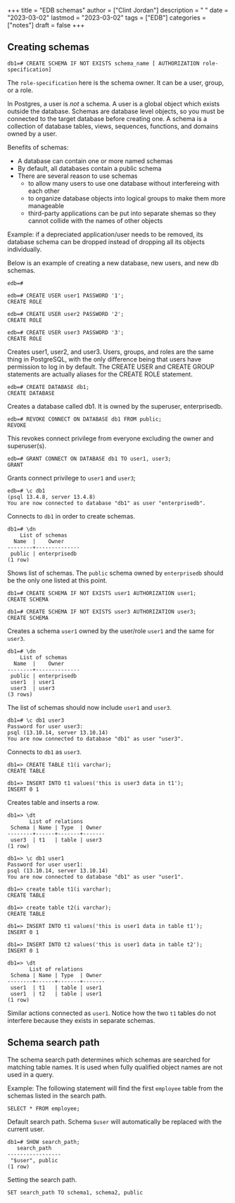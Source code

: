 +++
title = "EDB schemas"
author = ["Clint Jordan"]
description = " "
date = "2023-03-02"
lastmod = "2023-03-02"
tags = ["EDB"]
categories = ["notes"]
draft = false
+++

## Creating schemas

```text
db1=# CREATE SCHEMA IF NOT EXISTS schema_name [ AUTHORIZATION role-specification]
```

The `role-specification` here is the schema owner. It can be a user, group, or
a role. 

In Postgres, a user is *not* a schema. A user is a global object which exists
outside the database. Schemas are database level objects, so you must be
connected to the target database before creating one. A schema is a collection
of database tables, views, sequences, functions, and domains owned by a user.

Benefits of schemas:
* A database can contain one or more named schemas
* By default, all databases contain a public schema
* There are several reason to use schemas
    * to allow many users to use one database without interfereing with each
      other   
    * to organize database objects into logical groups to make them more
      manageable
    * third-party applications can be put into separate shemas so they cannot
      collide with the names of other objects

Example: if a depreciated application/user needs to be removed, its database
schema can be dropped instead of dropping all its objects individually.

Below is an example of creating a new database, new users, and new db schemas.

```text
edb=#
```

```text
edb=# CREATE USER user1 PASSWORD '1';
CREATE ROLE

edb=# CREATE USER user2 PASSWORD '2';
CREATE ROLE

edb=# CREATE USER user3 PASSWORD '3';
CREATE ROLE
```

Creates user1, user2, and user3. Users, groups, and roles are the same thing in
PostgreSQL, with the only difference being that users have permission to log in
by default. The CREATE USER and CREATE GROUP statements are actually aliases for
the CREATE ROLE statement.

```text
edb=# CREATE DATABASE db1;
CREATE DATABASE
```

Creates a database called db1. It is owned by the superuser, enterprisedb.


```text
edb=# REVOKE CONNECT ON DATABASE db1 FROM public;
REVOKE
```

This revokes connect privilege from everyone excluding the owner and
superuser(s).

```text
edb=# GRANT CONNECT ON DATABASE db1 TO user1, user3;
GRANT
```

Grants connect privilege to `user1` and `user3`;

```text
edb=# \c db1
(psql 13.4.8, server 13.4.8)
You are now connected to database "db1" as user "enterprisedb".
```

Connects to `db1` in order to create schemas.

```text
db1=# \dn
    List of schemas
  Name  |    Owner
--------+--------------
 public | enterprisedb
(1 row)
```

Shows list of schemas. The `public` schema owned by `enterprisedb` should be the
only one listed at this point.

```text
db1=# CREATE SCHEMA IF NOT EXISTS user1 AUTHORIZATION user1;
CREATE SCHEMA

db1=# CREATE SCHEMA IF NOT EXISTS user3 AUTHORIZATION user3;
CREATE SCHEMA
```

Creates a schema `user1` owned by the user/role `user1` and the same for `user3`. 

```text
db1=# \dn
    List of schemas
  Name  |    Owner
--------+--------------
 public | enterprisedb
 user1  | user1
 user3  | user3
(3 rows)
```

The list of schemas should now include `user1` and `user3`.

```text
db1=# \c db1 user3
Password for user user3:
psql (13.10.14, server 13.10.14)
You are now connected to database "db1" as user "user3".
```

Connects to `db1` as `user3`.

```text
db1=> CREATE TABLE t1(i varchar);
CREATE TABLE

db1=> INSERT INTO t1 values('this is user3 data in t1');
INSERT 0 1
```

Creates table and inserts a row.

```text
db1=> \dt
       List of relations
 Schema | Name | Type  | Owner
--------+------+-------+-------
 user3  | t1   | table | user3
(1 row)
```

```text
db1=> \c db1 user1
Password for user user1:
psql (13.10.14, server 13.10.14)
You are now connected to database "db1" as user "user1".

db1=> create table t1(i varchar);
CREATE TABLE

db1=> create table t2(i varchar);
CREATE TABLE

db1=> INSERT INTO t1 values('this is user1 data in table t1');
INSERT 0 1

db1=> INSERT INTO t2 values('this is user1 data in table t2');
INSERT 0 1

db1=> \dt
       List of relations
 Schema | Name | Type  | Owner
--------+------+-------+-------
 user1  | t1   | table | user1
 user1  | t2   | table | user1
(1 row)
```

Similar actions connected as `user1`. Notice how the two `t1` tables do not
interfere because they exists in separate schemas.

## Schema search path
The schema search path determines which schemas are searched for matching table
names. It is used when fully qualified object names are not used in a query.

Example: The following statement will find the first `employee` table from the
schemas listed in the search path.

```text
SELECT * FROM employee;
```

Default search path. Schema `$user` will automatically be replaced with the
current user.

```text
db1=# SHOW search_path;
   search_path
-----------------
 "$user", public
(1 row)
```

Setting the search path.

```text
SET search_path TO schema1, schema2, public
```

